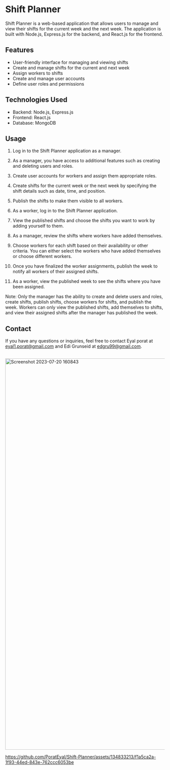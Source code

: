 # Shift Planner

Shift Planner is a web-based application that allows users to manage and view their shifts for the current week and the next week. The application is built with Node.js, Express.js for the backend, and React.js for the frontend.

## Features

- User-friendly interface for managing and viewing shifts
- Create and manage shifts for the current and next week
- Assign workers to shifts
- Create and manage user accounts
- Define user roles and permissions

## Technologies Used

- Backend: Node.js, Express.js
- Frontend: React.js
- Database: MongoDB

## Usage

1. Log in to the Shift Planner application as a manager.

2. As a manager, you have access to additional features such as creating and deleting users and roles.

3. Create user accounts for workers and assign them appropriate roles.

4. Create shifts for the current week or the next week by specifying the shift details such as date, time, and position.

5. Publish the shifts to make them visible to all workers.

6. As a worker, log in to the Shift Planner application.

7. View the published shifts and choose the shifts you want to work by adding yourself to them.

8. As a manager, review the shifts where workers have added themselves.

9. Choose workers for each shift based on their availability or other criteria. You can either select the workers who have added themselves or choose different workers.

10. Once you have finalized the worker assignments, publish the week to notify all workers of their assigned shifts.

11. As a worker, view the published week to see the shifts where you have been assigned.

Note: Only the manager has the ability to create and delete users and roles, create shifts, publish shifts, choose workers for shifts, and publish the week. Workers can only view the published shifts, add themselves to shifts, and view their assigned shifts after the manager has published the week.

## Contact

If you have any questions or inquiries, feel free to contact Eyal porat at eyal1.porat@gmail.com and Edi Grunseid at edgru99@gmail.com.
##
<img width="1235" alt="Screenshot 2023-07-20 160843" src="https://github.com/PoratEyal/Shift-Planner/assets/134833213/a40a300a-d900-48c9-9f87-29847fd28d93">


https://github.com/PoratEyal/Shift-Planner/assets/134833213/f1a5ca2a-1f93-44ed-843e-762ccc6053be
